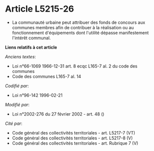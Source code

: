 # Article L5215-26

- La communauté urbaine peut attribuer des fonds de concours aux communes membres afin de contribuer à la réalisation ou au
fonctionnement d'équipements dont l'utilité dépasse manifestement l'intérêt communal.

**Liens relatifs à cet article**

_Anciens textes_:

  - Loi n°66-1069 1966-12-31 art. 8 ecqc L165-7 al. 2 du code des communes
  - Code des communes L165-7 al. 14

_Codifié par_:

  - Loi n°96-142 1996-02-21

_Modifié par_:

  - Loi n°2002-276 du 27 février 2002 - art. 48 ()

_Cité par_:

  - Code général des collectivités territoriales - art. L5217-7 (VT)
  - Code général des collectivités territoriales - art. L5217-8 (V)
  - Code général des collectivités territoriales - art. Rubrique 7 (V)
